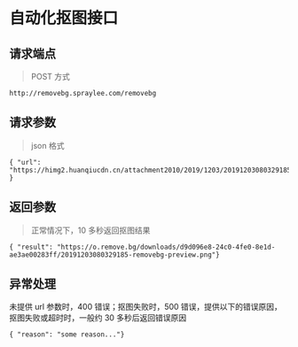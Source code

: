 # 自动化抠图接口

## 请求端点

> POST 方式

```
http://removebg.spraylee.com/removebg
```

## 请求参数

> json 格式

```
{ "url": "https://himg2.huanqiucdn.cn/attachment2010/2019/1203/20191203080329185.jpg" }
```

## 返回参数

> 正常情况下，10 多秒返回抠图结果

```
{ "result": "https://o.remove.bg/downloads/d9d096e8-24c0-4fe0-8e1d-ae3ae00283ff/20191203080329185-removebg-preview.png"}
```

## 异常处理

未提供 url 参数时，400 错误；抠图失败时，500 错误，提供以下的错误原因，抠图失败或超时时，一般约 30 多秒后返回错误原因

```
{ "reason": "some reason..."}
```
